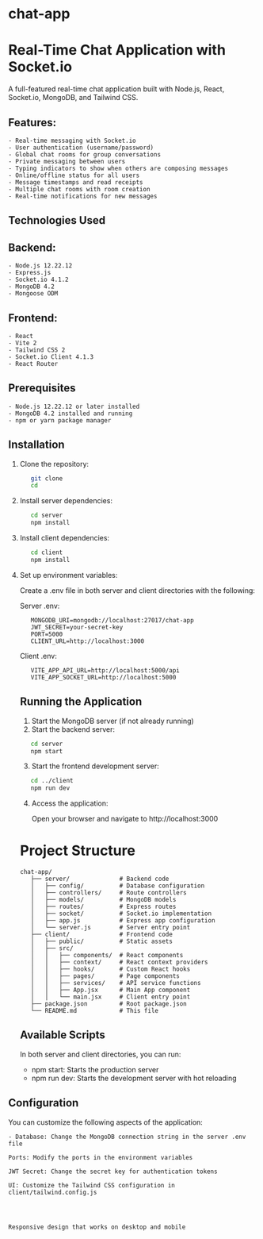 # chat-app
# Real-Time Chat Application with Socket.io

A full-featured real-time chat application built with Node.js, React, Socket.io, MongoDB, and Tailwind CSS.

## Features:
    - Real-time messaging with Socket.io
    - User authentication (username/password)
    - Global chat rooms for group conversations
    - Private messaging between users
    - Typing indicators to show when others are composing messages
    - Online/offline status for all users
    - Message timestamps and read receipts
    - Multiple chat rooms with room creation
    - Real-time notifications for new messages

## Technologies Used
## Backend:
    - Node.js 12.22.12
    - Express.js
    - Socket.io 4.1.2
    - MongoDB 4.2
    - Mongoose ODM
## Frontend:
    - React
    - Vite 2
    - Tailwind CSS 2
    - Socket.io Client 4.1.3
    - React Router

## Prerequisites
    - Node.js 12.22.12 or later installed
    - MongoDB 4.2 installed and running
    - npm or yarn package manager
    
## Installation
1. Clone the repository:
   ```bash
      git clone
      cd
   ```
2. Install server dependencies:
    ```bash
       cd server
       npm install
    ```
3. Install client dependencies:
    ```bash
       cd client
       npm install
    ```
4. Set up environment variables:

   Create a .env file in both server and client directories with the following:

   Server .env:
   ```text
      MONGODB_URI=mongodb://localhost:27017/chat-app
      JWT_SECRET=your-secret-key
      PORT=5000
      CLIENT_URL=http://localhost:3000
   ```
   Client .env:
   ```text
      VITE_APP_API_URL=http://localhost:5000/api
      VITE_APP_SOCKET_URL=http://localhost:5000
   ```
   ## Running the Application

    1. Start the MongoDB server (if not already running)
    2. Start the backend server:
    ```bash
       cd server
       npm start
    ```
    3. Start the frontend development server:
     ```bash
        cd ../client
        npm run dev
     ```
    4. Access the application:
   
       Open your browser and navigate to http://localhost:3000
    # Project Structure
     ```text
     chat-app/
        ├── server/              # Backend code
        │   ├── config/          # Database configuration
        │   ├── controllers/     # Route controllers
        │   ├── models/          # MongoDB models
        │   ├── routes/          # Express routes
        │   ├── socket/          # Socket.io implementation
        │   ├── app.js           # Express app configuration
        │   └── server.js        # Server entry point
        ├── client/              # Frontend code
        │   ├── public/          # Static assets
        │   ├── src/
        │   │   ├── components/  # React components
        │   │   ├── context/     # React context providers
        │   │   ├── hooks/       # Custom React hooks
        │   │   ├── pages/       # Page components
        │   │   ├── services/    # API service functions
        │   │   ├── App.jsx      # Main App component
        │   │   └── main.jsx     # Client entry point
        ├── package.json         # Root package.json
        └── README.md            # This file
     ```
     ## Available Scripts
   
     In both server and client directories, you can run:
     - npm start: Starts the production server
     - npm run dev: Starts the development server with hot reloading
       
 ## Configuration

 You can customize the following aspects of the application:

    - Database: Change the MongoDB connection string in the server .env file

    Ports: Modify the ports in the environment variables

    JWT Secret: Change the secret key for authentication tokens

    UI: Customize the Tailwind CSS configuration in client/tailwind.config.js
    

   

    Responsive design that works on desktop and mobile
